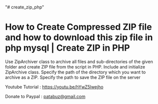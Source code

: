 "# create_zip_php" 

How to Create Compressed ZIP file and how to download this zip file in php mysql | Create ZIP in PHP
======================================================================================================

Use ZipArchiver class to archive all files and sub-directories of the given folder and create ZIP file from the script in PHP. Include and initialize ZipArchive class. Specify the path of the directory which you want to archive as a ZIP. Specify the path to save the ZIP file on the server


Youtube Tutorial : https://youtu.be/hYwZ5lwejho


Donate to Paypal : patabuz@gmail.com

